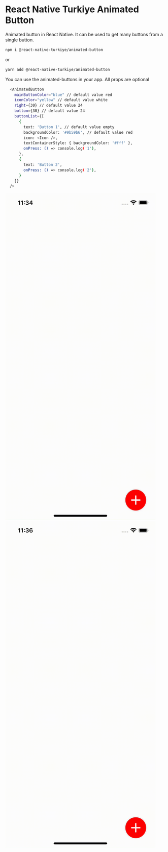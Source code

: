 # React Native Turkiye Animated Button

Animated button in React Native. It can be used to get many buttons from a single button.

```sh
npm i @react-native-turkiye/animated-button
```

or

```sh
yarn add @react-native-turkiye/animated-button
```

You can use the animated-buttons in your app.
All props are optional

```sh
  <AnimatedButton
    mainButtonColor="blue" // default value red
    iconColor="yellow" // default value white
    right={30} // default value 24
    bottom={30} // default value 24
    buttonList={[
      {
        text: 'Button 1', // default value empty
        backgroundColor: '#9b59b6', // default value red
        icon: <Icon />,
        textContainerStyle: { backgroundColor: '#fff' },
        onPress: () => console.log('1'),
      },
      {
        text: 'Button 2',
        onPress: () => console.log('2'),
      }
    ]}
  />
```

![React-Native-Turkiye Animated-Button](https://github.com/react-native-turkiye/animated-button/blob/main/spin.gif?raw=true)
![React-Native-Turkiye Animated-Button](https://github.com/react-native-turkiye/animated-button/blob/main/non-spin.gif?raw=true)